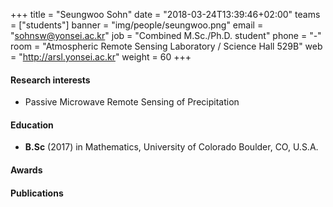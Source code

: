 ﻿+++
title = "Seungwoo Sohn"
date = "2018-03-24T13:39:46+02:00"
teams = ["students"]
banner = "img/people/seungwoo.png"
email = "sohnsw@yonsei.ac.kr"
job = "Combined M.Sc./Ph.D. student"
phone = "-"
room = "Atmospheric Remote Sensing Laboratory / Science Hall 529B"
web = "http://arsl.yonsei.ac.kr"
weight = 60
+++

#### Research interests
+ Passive Microwave Remote Sensing of Precipitation

#### Education
 + **B.Sc** (2017) in Mathematics, University of Colorado Boulder, CO, U.S.A.

#### Awards


#### Publications
